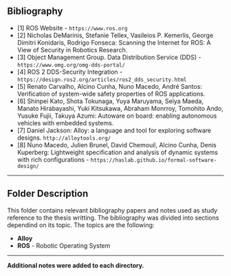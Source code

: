 ## Bibliography

* [1] ROS Website - `https://www.ros.org`
* [2] Nicholas DeMarinis, Stefanie Tellex, Vasileios P. Kemerlis, George Dimitri Konidaris, Rodrigo Fonseca: Scanning the Internet for ROS: A View of Security in Robotics Research.
* [3] Object Management Group. Data Distribution Service (DDS) - `https://www.omg.org/omg-dds-portal/`
* [4] ROS 2 DDS-Security Integration - `https://design.ros2.org/articles/ros2_dds_security.html`
* [5] Renato Carvalho, Alcino Cunha, Nuno Macedo, André Santos: Verification of system-wide safety properties of ROS applications.
* [6] Shinpei Kato, Shota Tokunaga, Yuya Maruyama, Seiya Maeda, Manato Hirabayashi, Yuki Kitsukawa, Abraham Monrroy, Tomohito Ando, Yusuke Fujii, Takuya Azumi: Autoware on board: enabling autonomous vehicles with embedded systems.
* [7] Daniel Jackson: Alloy: a language and tool for exploring software designs. `http://alloytools.org/`
* [8] Nuno Macedo, Julien Brunel, David Chemouil, Alcino Cunha, Denis Kuperberg: Lightweight specification and analysis of dynamic systems with rich configurations - `https://haslab.github.io/formal-software-design/`

---
## Folder Description

This folder contains relevant bibliography papers and notes used as study reference to the thesis writting. The bibliography was divided into sections dependind on its topic.
The topics are the following:
* **Alloy**
* **ROS** - Robotic Operating System

---
**Additional notes were added to each directory.**
